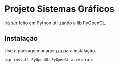 # Projeto Sistemas Gráficos

Irá ser feito em Python utilizando a lib PyOpenGL.

## Instalação

Use o package manager [pip](https://pip.pypa.io/en/stable/) para instalação.

```bash
pip install PyOpenGL PyOpenGL_accelerate
```